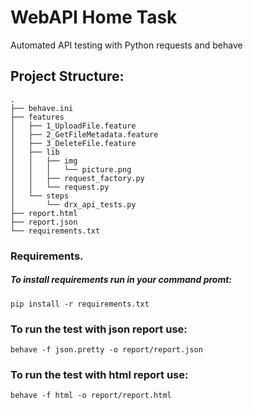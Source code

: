# WebAPI Home Task
Automated API testing with Python requests and behave  


## Project Structure:  

```
.
├── behave.ini
├── features
│   ├── 1_UploadFile.feature
│   ├── 2_GetFileMetadata.feature
│   ├── 3_DeleteFile.feature
│   ├── lib
│   │   ├── img
│   │   │   └── picture.png
│   │   ├── request_factory.py
│   │   └── request.py
│   └── steps
│       └── drx_api_tests.py
├── report.html
├── report.json
└── requirements.txt

```

### Requirements. 
##### To install requirements run in your command promt:
```
pip install -r requirements.txt
```


### To run the test with json report use:
```
behave -f json.pretty -o report/report.json
```
### To run the test with html report use:
```
behave -f html -o report/report.html
```
